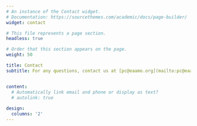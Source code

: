 ```yaml
---
# An instance of the Contact widget.
# Documentation: https://sourcethemes.com/academic/docs/page-builder/
widget: contact

# This file represents a page section.
headless: true

# Order that this section appears on the page.
weight: 50

title: Contact
subtitle: For any questions, contact us at [pc@eaamo.org](mailto:pc@eaamo.org).


content:
  # Automatically link email and phone or display as text?
  # autolink: true
  
design:
  columns: '2'
---
```

